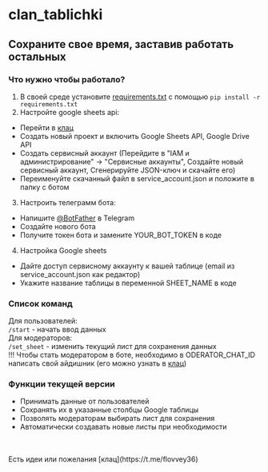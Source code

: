 # clan_tablichki
Сохраните свое время, заставив работать остальных
---

### Что нужно чтобы работало?
1. В своей среде установите [requirements.txt](/requirements.txt) с помощью `pip install -r requirements.txt`
2. Настройте google sheets api:
  * Перейти в [клац](https://console.cloud.google.com/)
  * Создать новый проект и включить Google Sheets API, Google Drive API
  * Создать сервисный аккаунт (Перейдите в "IAM и администрирование" → "Сервисные аккаунты", Создайте новый сервисный аккаунт, Сгенерируйте JSON-ключ и скачайте его)
  * Переименуйте скачанный файл в service_account.json и положите в папку с ботом
3. Настроить телеграмм бота:
  * Напишите [@BotFather](https://t.me/BotFather) в Telegram
  * Создайте нового бота
  * Получите токен бота и замените YOUR_BOT_TOKEN в коде
4. Настройка Google sheets
 * Дайте доступ сервисному аккаунту к вашей таблице (email из service_account.json как редактор)
 * Укажите название таблицы в переменной SHEET_NAME в коде
### Список команд
Для пользователей:<br>
`/start` - начать ввод данных<br>
Для модераторов:<br>
`/set_sheet` - изменить текущий лист для сохранения данных<br>
!!! Чтобы стать модератором в боте, необходимо в ODERATOR_CHAT_ID написать свой айдишник (его можно узнать в [клац](https://t.me/getmyid_bot))<br>
### Функции текущей версии
* Принимать данные от пользователей
* Сохранять их в указанные столбцы Google таблицы
* Позволять модераторам выбирать лист для сохранения
* Автоматически создавать новые листы при необходимости
<br>
<br>
Есть идеи или пожелания [клац](https://t.me/flovvey36)
